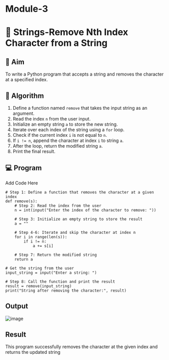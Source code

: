 # Module-3
# 🧹 Strings-Remove Nth Index Character from a String

## 🎯 Aim
To write a Python program that accepts a string and removes the character at a specified index.

## 🧠 Algorithm
1. Define a function named `remove` that takes the input string as an argument.
2. Read the index `n` from the user input.
3. Initialize an empty string `a` to store the new string.
4. Iterate over each index of the string using a `for` loop.
5. Check if the current index `i` is not equal to `n`.
6. If `i != n`, append the character at index `i` to string `a`.
7. After the loop, return the modified string `a`.
8. Print the final result.

## 💻 Program
Add Code Here
```
# Step 1: Define a function that removes the character at a given index
def remove(s):
    # Step 2: Read the index from the user
    n = int(input("Enter the index of the character to remove: "))
    
    # Step 3: Initialize an empty string to store the result
    a = ""
    
    # Step 4-6: Iterate and skip the character at index n
    for i in range(len(s)):
        if i != n:
            a += s[i]
    
    # Step 7: Return the modified string
    return a

# Get the string from the user
input_string = input("Enter a string: ")

# Step 8: Call the function and print the result
result = remove(input_string)
print("String after removing the character:", result)
```

## Output
![image](https://github.com/user-attachments/assets/4450c47e-bd3b-4449-9b62-89a10eee44d9)


## Result
This program successfully removes the character at the given index and returns the updated string

